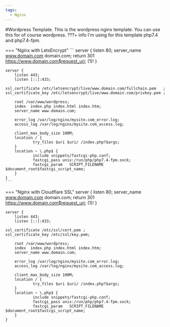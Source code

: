 ```yaml
---
tags:
  - Nginx
---
```

#Wordpress Template.
This is the wordpress nginx template. 
You can use this for of course wordpress.
???+ info
  I'm using for this template php7.4 and php7.4-fpm.

=== "Nginx with LetsEncrypt"
    ```
    server {
    listen 80;
    server_name www.domain.com domain.com;
    return 301 https://www.domain.com$request_uri; (1)!
    }

    server {
        listen 443;
        listen [::]:433;

    ssl_certificate /etc/letsencrypt/live/www.domain.com/fullchain.pem   ;
    ssl_certificate_key /etc/letsencrypt/live/www.domain.com/privkey.pem ;

        root /var/www/wordpress;
        index  index.php index.html index.htm;
        server_name www.domain.com;

        error_log /var/log/nginx/mysite.com_error.log;
        access_log /var/log/nginx/mysite.com_access.log;
        
        client_max_body_size 100M;
        location / {
                try_files $uri $uri/ /index.php?$args;
        }
        location ~ \.php$ {
                include snippets/fastcgi-php.conf;
                fastcgi_pass unix:/run/php/php7.4-fpm.sock;
                fastcgi_param   SCRIPT_FILENAME $document_root$fastcgi_script_name;
        }
    }
    ```
=== "Nginx with Cloudflare SSL"
    server {
    listen 80;
    server_name www.domain.com domain.com;
    return 301 https://www.domain.com$request_uri; (1)!
    }

    server {
        listen 443;
        listen [::]:433;

    ssl_certificate /etc/ssl/cert.pem ;
    ssl_certificate_key /etc/ssl/key.pem;

        root /var/www/wordpress;
        index  index.php index.html index.htm;
        server_name www.domain.com;

        error_log /var/log/nginx/mysite.com_error.log;
        access_log /var/log/nginx/mysite.com_access.log;
        
        client_max_body_size 100M;
        location / {
                try_files $uri $uri/ /index.php?$args;
        }
        location ~ \.php$ {
                include snippets/fastcgi-php.conf;
                fastcgi_pass unix:/run/php/php7.4-fpm.sock;
                fastcgi_param   SCRIPT_FILENAME $document_root$fastcgi_script_name;
        }
    }
  ```

